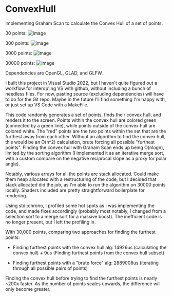 # ConvexHull
Implementing Graham Scan to calculate the Convex Hull of a set of points.

30 points:
![image](https://github.com/user-attachments/assets/9904c446-3cc6-421f-a9c5-e4e01b555b43)

300 points:
![image](https://github.com/user-attachments/assets/fd5a8d9e-6908-4519-91d9-ec268768757c)

3000 points:
![image](https://github.com/user-attachments/assets/0ed41ae2-7167-4e87-b6dd-6aaa463267c9)

30000 points:
![image](https://github.com/user-attachments/assets/f2106315-4608-4d58-883e-464bb294c448)


Dependencies are OpenGL, GLAD, and GLFW.

I built this project in Visual Studio 2022, but I haven't quite figured out a workflow for interop'ing VS with github, without including a bunch of needless files.  For now, pasting source (excluding dependencies) will have to do for the Git repo.  Maybe in the future I'll find something I'm happy with, or just set up VS Code with a MakeFile.

This code randomly generates a set of points, finds their convex hull, and renders it to the screen.  Points within the convex hull are colored green (connected by a green line), while points outside of the convex hull are colored white.  The "red" points are the two points within the set that are the furthest away from each other.  Without an algorithm to find the convex hull, this would be an O(n^2) calculation, brute forcing all possible "furthest points".  Finding the convex hull with Graham Scan ends up being O(nlogn), limited by the sorting algorithm (I implemented it as an iterative merge sort, with a custom compare on the negative reciprocal slope as a proxy for polar angle).

Notably, various arrays for all the points are stack allocated.  Could make them heap allocated with a restructuring of the code, but I decided that stack allocated did the job, as I'm able to run the algorithm on 30000 points locally.  Shaders included are pretty straightforward boilerplate for rendering.

Using std::chrono, I profiled some hot spots as I was implementing the code, and made fixes accordingly (probably most notably, I changed from a selection sort to a merge sort for a massive boost).  The inefficient code is no longer present, but I left the profiling in.




With 30,000 points, comparing two approaches for finding the furthest points:

* Finding furthest points with the convex hull alg: 14926us (calculating the convex hull) + 9us (Finding furthest points from the convex hull subset)

* Finding furthest points with a "brute force" alg: 2889008us (iterating through all possible pairs of points)

Finding the convex hull before trying to find the furthest points is nearly ~200x faster.  As the number of points scales upwards, the difference will only become greater.
